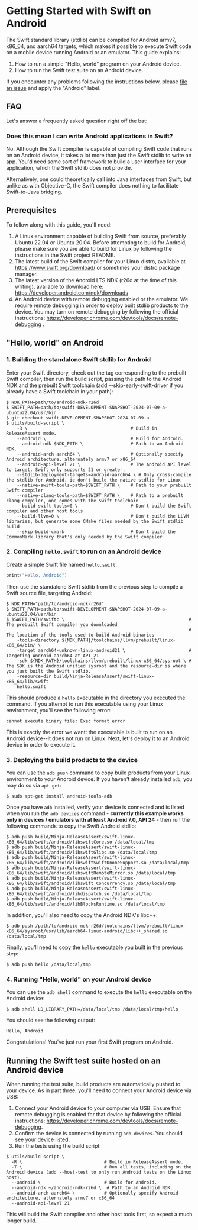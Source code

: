 # Getting Started with Swift on Android

The Swift standard library (stdlib) can be compiled for Android armv7, x86_64,
and aarch64 targets, which makes it possible to execute Swift code on a mobile
device running Android or an emulator. This guide explains:

1. How to run a simple "Hello, world" program on your Android device.
2. How to run the Swift test suite on an Android device.

If you encounter any problems following the instructions below, please
[file an issue](https://github.com/swiftlang/swift/issues) and apply the "Android"
label.

## FAQ

Let's answer a frequently asked question right off the bat:

### Does this mean I can write Android applications in Swift?

No. Although the Swift compiler is capable of compiling Swift code that runs
on an Android device, it takes a lot more than just the Swift stdlib to write
an app. You'd need some sort of framework to build a user interface for your
application, which the Swift stdlib does not provide.

Alternatively, one could theoretically call into Java interfaces from Swift,
but unlike as with Objective-C, the Swift compiler does nothing to facilitate
Swift-to-Java bridging.

## Prerequisites

To follow along with this guide, you'll need:

1. A Linux environment capable of building Swift from source, preferably
   Ubuntu 22.04 or Ubuntu 20.04. Before attempting to build for Android,
   please make sure you are able to build for Linux by following the
   instructions in the Swift project README.
2. The latest build of the Swift compiler for your Linux distro, available at
   https://www.swift.org/download/ or sometimes your distro package manager.
3. The latest version of the Android LTS NDK (r26d at the time of this writing),
   available to download here:
   https://developer.android.com/ndk/downloads
4. An Android device with remote debugging enabled or the emulator. We require
   remote debugging in order to deploy built stdlib products to the device. You
   may turn on remote debugging by following the official instructions:
   https://developer.chrome.com/devtools/docs/remote-debugging .

## "Hello, world" on Android

### 1. Building the standalone Swift stdlib for Android

Enter your Swift directory, check out the tag corresponding to the prebuilt
Swift compiler, then run the build script, passing the path to the Android NDK
and the prebuilt Swift toolchain (add --skip-early-swift-driver if you already
have a Swift toolchain in your path):

```
$ NDK_PATH=path/to/android-ndk-r26d
$ SWIFT_PATH=path/to/swift-DEVELOPMENT-SNAPSHOT-2024-07-09-a-ubuntu22.04/usr/bin
$ git checkout swift-DEVELOPMENT-SNAPSHOT-2024-07-09-a
$ utils/build-script \
    -R \                                       # Build in ReleaseAssert mode.
    --android \                                # Build for Android.
    --android-ndk $NDK_PATH \                  # Path to an Android NDK.
    --android-arch aarch64 \                   # Optionally specify Android architecture, alternately armv7 or x86_64
    --android-api-level 21 \                   # The Android API level to target. Swift only supports 21 or greater.
    --stdlib-deployment-targets=android-aarch64 \ # Only cross-compile the stdlib for Android, ie don't build the native stdlib for Linux
    --native-swift-tools-path=$SWIFT_PATH \    # Path to your prebuilt Swift compiler
    --native-clang-tools-path=$SWIFT_PATH \    # Path to a prebuilt clang compiler, one comes with the Swift toolchain
    --build-swift-tools=0 \                    # Don't build the Swift compiler and other host tools
    --build-llvm=0 \                           # Don't build the LLVM libraries, but generate some CMake files needed by the Swift stdlib build
    --skip-build-cmark                         # Don't build the CommonMark library that's only needed by the Swift compiler
```

### 2. Compiling `hello.swift` to run on an Android device

Create a simple Swift file named `hello.swift`:

```swift
print("Hello, Android")
```

Then use the standalone Swift stdlib from the previous step to compile a Swift
source file, targeting Android:

```
$ NDK_PATH="path/to/android-ndk-r26d"
$ SWIFT_PATH=path/to/swift-DEVELOPMENT-SNAPSHOT-2024-07-09-a-ubuntu22.04/usr/bin
$ $SWIFT_PATH/swiftc \                                               # The prebuilt Swift compiler you downloaded
                                                                     # The location of the tools used to build Android binaries
    -tools-directory ${NDK_PATH}/toolchains/llvm/prebuilt/linux-x86_64/bin/ \
    -target aarch64-unknown-linux-android21 \                        # Targeting Android aarch64 at API 21
    -sdk ${NDK_PATH}/toolchains/llvm/prebuilt/linux-x86_64/sysroot \ # The SDK is the Android unified sysroot and the resource-dir is where you just built the Swift stdlib.
    -resource-dir build/Ninja-ReleaseAssert/swift-linux-x86_64/lib/swift
    hello.swift
```

This should produce a `hello` executable in the directory you executed the
command. If you attempt to run this executable using your Linux environment,
you'll see the following error:

```
cannot execute binary file: Exec format error
```

This is exactly the error we want: the executable is built to run on an
Android device--it does not run on Linux. Next, let's deploy it to an Android
device in order to execute it.

### 3. Deploying the build products to the device

You can use the `adb push` command to copy build products from your Linux
environment to your Android device. If you haven't already installed `adb`,
you may do so via `apt-get`:

```
$ sudo apt-get install android-tools-adb
```

Once you have `adb` installed, verify your device is connected and is
listed when you run the `adb devices` command - **currently this example works only in devices / emulators with at least Android 7.0, API 24** - then run the following
commands to copy the Swift Android stdlib:

```
$ adb push build/Ninja-ReleaseAssert/swift-linux-x86_64/lib/swift/android/libswiftCore.so /data/local/tmp
$ adb push build/Ninja-ReleaseAssert/swift-linux-x86_64/lib/swift/android/libswiftGlibc.so /data/local/tmp
$ adb push build/Ninja-ReleaseAssert/swift-linux-x86_64/lib/swift/android/libswiftSwiftOnoneSupport.so /data/local/tmp
$ adb push build/Ninja-ReleaseAssert/swift-linux-x86_64/lib/swift/android/libswiftRemoteMirror.so /data/local/tmp
$ adb push build/Ninja-ReleaseAssert/swift-linux-x86_64/lib/swift/android/libswift_Concurrency.so /data/local/tmp
$ adb push build/Ninja-ReleaseAssert/swift-linux-x86_64/lib/swift/android/libdispatch.so /data/local/tmp
$ adb push build/Ninja-ReleaseAssert/swift-linux-x86_64/lib/swift/android/libBlocksRuntime.so /data/local/tmp
```

In addition, you'll also need to copy the Android NDK's libc++:

```
$ adb push /path/to/android-ndk-r26d/toolchains/llvm/prebuilt/linux-x86_64/sysroot/usr/lib/aarch64-linux-android/libc++_shared.so /data/local/tmp
```

Finally, you'll need to copy the `hello` executable you built in the
previous step:
```
$ adb push hello /data/local/tmp
```

### 4. Running "Hello, world" on your Android device

You can use the `adb shell` command to execute the `hello` executable on
the Android device:

```
$ adb shell LD_LIBRARY_PATH=/data/local/tmp /data/local/tmp/hello
```

You should see the following output:

```
Hello, Android
```

Congratulations! You've just run your first Swift program on Android.

## Running the Swift test suite hosted on an Android device

When running the test suite, build products are automatically pushed to your
device. As in part three, you'll need to connect your Android device via USB:

1. Connect your Android device to your computer via USB. Ensure that remote
   debugging is enabled for that device by following the official instructions:
   https://developer.chrome.com/devtools/docs/remote-debugging.
2. Confirm the device is connected by running `adb devices`. You should see
   your device listed.
3. Run the tests using the build script:

```
$ utils/build-script \
  -R \                               # Build in ReleaseAssert mode.
  -T \                               # Run all tests, including on the Android device (add --host-test to only run Android tests on the Linux host).
  --android \                        # Build for Android.
  --android-ndk ~/android-ndk-r26d \  # Path to an Android NDK.
  --android-arch aarch64 \           # Optionally specify Android architecture, alternately armv7 or x86_64
  --android-api-level 21
```

This will build the Swift compiler and other host tools first, so expect a much
longer build.
